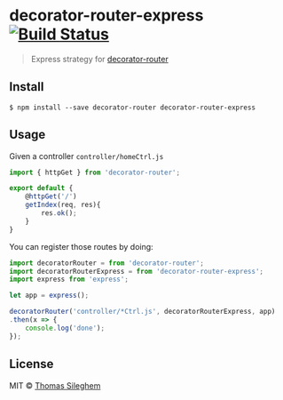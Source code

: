 # decorator-router-express [![Build Status](https://travis-ci.org/mastilver/decorator-router-express.svg?branch=master)](https://travis-ci.org/mastilver/decorator-router-express)

> Express strategy for [decorator-router](https://github.com/mastilver/decorator-router)


## Install

```
$ npm install --save decorator-router decorator-router-express
```


## Usage

Given a controller `controller/homeCtrl.js`
```js
import { httpGet } from 'decorator-router';

export default {
    @httpGet('/')
    getIndex(req, res){
        res.ok();
    }
}
```

You can register those routes by doing:
```js
import decoratorRouter = from 'decorator-router';
import decoratorRouterExpress = from 'decorator-router-express';
import express from 'express';

let app = express();

decoratorRouter('controller/*Ctrl.js', decoratorRouterExpress, app)
.then(x => {
    console.log('done');
});
```

## License

MIT © [Thomas Sileghem](http://mastilver.com)
